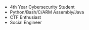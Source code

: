 - 4th Year Cybersecurity Student
- Python/Bash/C/ARM Assembly/Java
- CTF Enthusiast
- Social Engineer
